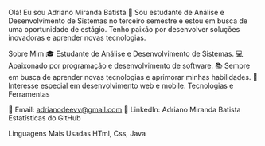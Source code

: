 Olá! Eu sou Adriano Miranda Batista 👋
Sou estudante de Análise e Desenvolvimento de Sistemas no terceiro semestre e estou em busca de uma oportunidade de estágio.
Tenho paixão por desenvolver soluções inovadoras e aprender novas tecnologias.

Sobre Mim
🎓 Estudante de Análise e Desenvolvimento de Sistemas.
💻 Apaixonado por programação e desenvolvimento de software.
📚 Sempre em busca de aprender novas tecnologias e aprimorar minhas habilidades.
🌟 Interesse especial em desenvolvimento web e mobile.
Tecnologias e Ferramentas


📧 Email: adrianodeevv@gmail.com
💼 LinkedIn: Adriano Miranda Batista
Estatísticas do GitHub

Linguagens Mais Usadas
HTml, Css, Java 
